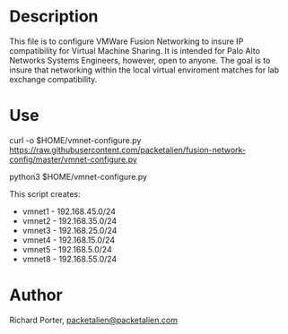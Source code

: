 # Description

This file is to configure VMWare Fusion Networking to insure IP compatibility for Virtual Machine Sharing. It is intended for Palo Alto Networks Systems Engineers, however, open to anyone. The goal is to insure that networking within the local virtual enviroment matches for lab exchange compatibility.

# Use

curl -o $HOME/vmnet-configure.py https://raw.githubusercontent.com/packetalien/fusion-network-config/master/vmnet-configure.py

python3 $HOME/vmnet-configure.py

This script creates:

* vmnet1 - 192.168.45.0/24
* vmnet2 - 192.168.35.0/24
* vmnet3 - 192.168.25.0/24
* vmnet4 - 192.168.15.0/24
* vmnet5 - 192.168.5.0/24
* vmnet8 - 192.168.55.0/24

# Author

Richard Porter, packetalien@packetalien.com 


